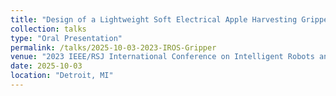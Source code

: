 ```yaml
---
title: "Design of a Lightweight Soft Electrical Apple Harvesting Gripper"
collection: talks
type: "Oral Presentation"
permalink: /talks/2025-10-03-2023-IROS-Gripper
venue: "2023 IEEE/RSJ International Conference on Intelligent Robots and Systems (IROS)"
date: 2025-10-03
location: "Detroit, MI"
---
```

<!--
[More information here](http://example2.com)

This is a description of your talk, which is a markdown files that can be all markdown-ified like any other post. Yay markdown!
